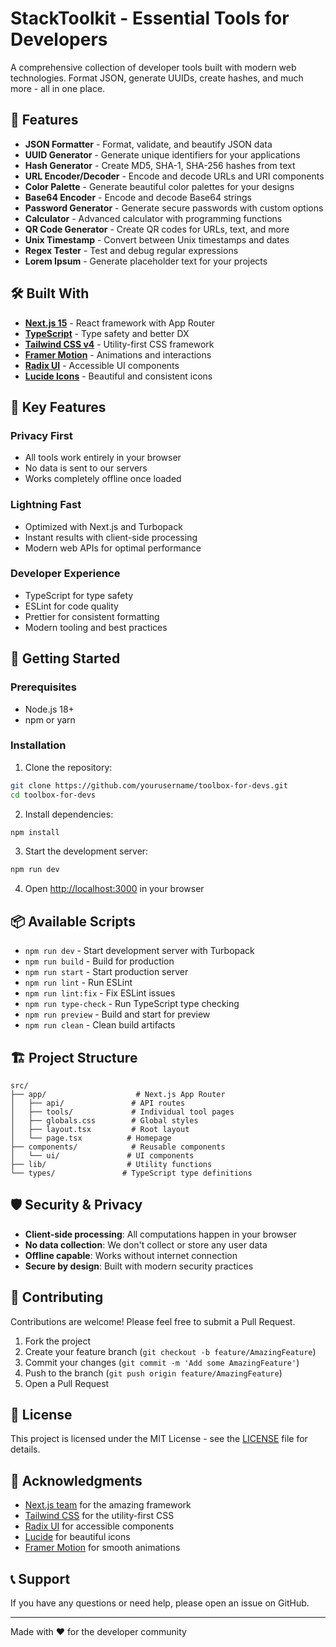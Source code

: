 # StackToolkit - Essential Tools for Developers

A comprehensive collection of developer tools built with modern web technologies. Format JSON, generate UUIDs, create hashes, and much more - all in one place.

## 🚀 Features

- **JSON Formatter** - Format, validate, and beautify JSON data
- **UUID Generator** - Generate unique identifiers for your applications
- **Hash Generator** - Create MD5, SHA-1, SHA-256 hashes from text
- **URL Encoder/Decoder** - Encode and decode URLs and URI components
- **Color Palette** - Generate beautiful color palettes for your designs
- **Base64 Encoder** - Encode and decode Base64 strings
- **Password Generator** - Generate secure passwords with custom options
- **Calculator** - Advanced calculator with programming functions
- **QR Code Generator** - Create QR codes for URLs, text, and more
- **Unix Timestamp** - Convert between Unix timestamps and dates
- **Regex Tester** - Test and debug regular expressions
- **Lorem Ipsum** - Generate placeholder text for your projects

## 🛠️ Built With

- **[Next.js 15](https://nextjs.org/)** - React framework with App Router
- **[TypeScript](https://www.typescriptlang.org/)** - Type safety and better DX
- **[Tailwind CSS v4](https://tailwindcss.com/)** - Utility-first CSS framework
- **[Framer Motion](https://www.framer.com/motion/)** - Animations and interactions
- **[Radix UI](https://www.radix-ui.com/)** - Accessible UI components
- **[Lucide Icons](https://lucide.dev/)** - Beautiful and consistent icons

## 🌟 Key Features

### Privacy First
- All tools work entirely in your browser
- No data is sent to our servers
- Works completely offline once loaded

### Lightning Fast
- Optimized with Next.js and Turbopack
- Instant results with client-side processing
- Modern web APIs for optimal performance

### Developer Experience
- TypeScript for type safety
- ESLint for code quality
- Prettier for consistent formatting
- Modern tooling and best practices

## 🚀 Getting Started

### Prerequisites
- Node.js 18+ 
- npm or yarn

### Installation

1. Clone the repository:
```bash
git clone https://github.com/yourusername/toolbox-for-devs.git
cd toolbox-for-devs
```

2. Install dependencies:
```bash
npm install
```

3. Start the development server:
```bash
npm run dev
```

4. Open [http://localhost:3000](http://localhost:3000) in your browser

## 📦 Available Scripts

- `npm run dev` - Start development server with Turbopack
- `npm run build` - Build for production
- `npm run start` - Start production server
- `npm run lint` - Run ESLint
- `npm run lint:fix` - Fix ESLint issues
- `npm run type-check` - Run TypeScript type checking
- `npm run preview` - Build and start for preview
- `npm run clean` - Clean build artifacts

## 🏗️ Project Structure

```
src/
├── app/                    # Next.js App Router
│   ├── api/               # API routes
│   ├── tools/             # Individual tool pages
│   ├── globals.css        # Global styles
│   ├── layout.tsx         # Root layout
│   └── page.tsx          # Homepage
├── components/            # Reusable components
│   └── ui/               # UI components
├── lib/                  # Utility functions
└── types/               # TypeScript type definitions
```

## 🛡️ Security & Privacy

- **Client-side processing**: All computations happen in your browser
- **No data collection**: We don't collect or store any user data
- **Offline capable**: Works without internet connection
- **Secure by design**: Built with modern security practices

## 🤝 Contributing

Contributions are welcome! Please feel free to submit a Pull Request.

1. Fork the project
2. Create your feature branch (`git checkout -b feature/AmazingFeature`)
3. Commit your changes (`git commit -m 'Add some AmazingFeature'`)
4. Push to the branch (`git push origin feature/AmazingFeature`)
5. Open a Pull Request

## 📄 License

This project is licensed under the MIT License - see the [LICENSE](LICENSE) file for details.

## 🙏 Acknowledgments

- [Next.js team](https://nextjs.org/) for the amazing framework
- [Tailwind CSS](https://tailwindcss.com/) for the utility-first CSS
- [Radix UI](https://www.radix-ui.com/) for accessible components
- [Lucide](https://lucide.dev/) for beautiful icons
- [Framer Motion](https://www.framer.com/motion/) for smooth animations

## 📞 Support

If you have any questions or need help, please open an issue on GitHub.

---

Made with ❤️ for the developer community
